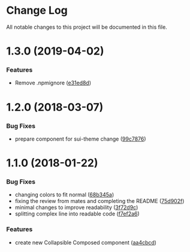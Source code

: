 # Change Log

All notable changes to this project will be documented in this file.

<a name="1.3.0"></a>
# 1.3.0 (2019-04-02)


### Features

* Remove .npmignore ([e31ed8d](https://github.com/SUI-Components/schibsted-spain-components/commit/e31ed8d))



<a name="1.2.0"></a>
# 1.2.0 (2018-03-07)


### Bug Fixes

* prepare component for sui-theme change ([99c7876](https://github.com/SUI-Components/schibsted-spain-components/commit/99c7876))



<a name="1.1.0"></a>
# 1.1.0 (2018-01-22)


### Bug Fixes

* changing colors to fit normal ([68b345a](https://github.com/SUI-Components/schibsted-spain-components/commit/68b345a))
* fixing the review from mates and completing the README ([75d902f](https://github.com/SUI-Components/schibsted-spain-components/commit/75d902f))
* minimal changes to improve readability ([3f72d9c](https://github.com/SUI-Components/schibsted-spain-components/commit/3f72d9c))
* splitting complex line into readable code ([f7ef2a6](https://github.com/SUI-Components/schibsted-spain-components/commit/f7ef2a6))


### Features

* create new Collapsible Composed component ([aa4cbcd](https://github.com/SUI-Components/schibsted-spain-components/commit/aa4cbcd))



